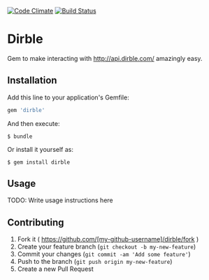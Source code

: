[![Code Climate](https://codeclimate.com/github/Lackoftactics/dirble/badges/gpa.svg)](https://codeclimate.com/github/Lackoftactics/dirble)
[![Build Status](https://travis-ci.org/Lackoftactics/dirble.svg?branch=master)](https://travis-ci.org/Lackoftactics/dirble)
# Dirble

Gem to make interacting with http://api.dirble.com/ amazingly easy.

## Installation

Add this line to your application's Gemfile:

```ruby
gem 'dirble'
```

And then execute:

    $ bundle

Or install it yourself as:

    $ gem install dirble

## Usage

TODO: Write usage instructions here

## Contributing

1. Fork it ( https://github.com/[my-github-username]/dirble/fork )
2. Create your feature branch (`git checkout -b my-new-feature`)
3. Commit your changes (`git commit -am 'Add some feature'`)
4. Push to the branch (`git push origin my-new-feature`)
5. Create a new Pull Request
